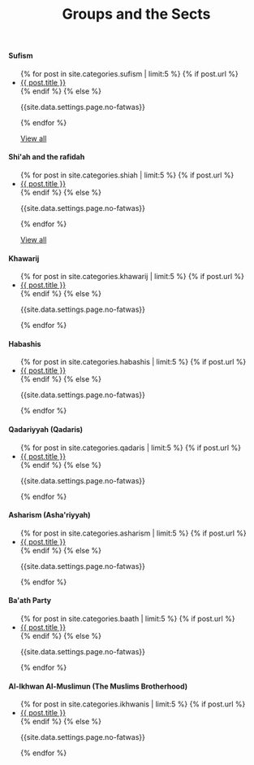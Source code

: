 ﻿---
title: Groups and the Sects
layout: page
active: sects
permalink: /sects/
---

<article class="post">

<div class="box">
<h4>Sufism</h4>
<ul class="posts">
  {% for post in site.categories.sufism | limit:5 %}
    {% if post.url %}
    <li><a href="{{ post.url }}">{{ post.title }}</a>
    </li>
    {% endif %}
    {% else %}
    <p>{{site.data.settings.page.no-fatwas}}</p>
  {% endfor %}
  <p><i class="fas fa-arrow-right"></i> <a href="/sufism/">View all</a></p>
</ul>
</div>

<div class="box">
<h4>Shi'ah and the rafidah</h4>
<ul class="posts">
  {% for post in site.categories.shiah | limit:5 %}
    {% if post.url %}
    <li><a href="{{ post.url }}">{{ post.title }}</a>
    </li>
    {% endif %}
    {% else %}
    <p>{{site.data.settings.page.no-fatwas}}</p>
  {% endfor %}
  <p><i class="fas fa-arrow-right"></i> <a href="/shiah/">View all</a></p>
</ul>
</div>

<div class="box">
<h4>Khawarij</h4>
<ul class="posts">
  {% for post in site.categories.khawarij | limit:5 %}
    {% if post.url %}
    <li><a href="{{ post.url }}">{{ post.title }}</a>
    </li>
    {% endif %}
    {% else %}
    <p>{{site.data.settings.page.no-fatwas}}</p>
  {% endfor %}
</ul>
</div>

<div class="box">
<h4>Habashis</h4>
<ul class="posts">
  {% for post in site.categories.habashis | limit:5 %}
    {% if post.url %}
    <li><a href="{{ post.url }}">{{ post.title }}</a>
    </li>
    {% endif %}
    {% else %}
    <p>{{site.data.settings.page.no-fatwas}}</p>
  {% endfor %}
</ul>
</div>

<div class="box">
<h4>Qadariyyah (Qadaris)</h4>
<ul class="posts">
  {% for post in site.categories.qadaris | limit:5 %}
    {% if post.url %}
    <li><a href="{{ post.url }}">{{ post.title }}</a>
    </li>
    {% endif %}
    {% else %}
    <p>{{site.data.settings.page.no-fatwas}}</p>
  {% endfor %}
</ul>
</div>

<div class="box">
<h4>Asharism (Asha'riyyah)</h4>
<ul class="posts">
  {% for post in site.categories.asharism | limit:5 %}
    {% if post.url %}
    <li><a href="{{ post.url }}">{{ post.title }}</a>
    </li>
    {% endif %}
    {% else %}
    <p>{{site.data.settings.page.no-fatwas}}</p>
  {% endfor %}
</ul>
</div>

<div class="box">
<h4>Ba'ath Party</h4>
<ul class="posts">
  {% for post in site.categories.baath | limit:5 %}
    {% if post.url %}
    <li><a href="{{ post.url }}">{{ post.title }}</a>
    </li>
    {% endif %}
    {% else %}
    <p>{{site.data.settings.page.no-fatwas}}</p>
  {% endfor %}
</ul>
</div>

<div class="box">
<h4>Al-Ikhwan Al-Muslimun (The Muslims Brotherhood)</h4>
<ul class="posts">
  {% for post in site.categories.ikhwanis | limit:5 %}
    {% if post.url %}
    <li><a href="{{ post.url }}">{{ post.title }}</a>
    </li>
    {% endif %}
    {% else %}
    <p>{{site.data.settings.page.no-fatwas}}</p>
  {% endfor %}
</ul>
</div>

</article>